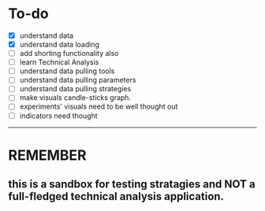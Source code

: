 # To-do

- [x] understand data
- [x] understand data loading
- [ ] add shorting functionality also
- [ ] learn Technical Analysis
- [ ] understand data pulling tools
- [ ] understand data pulling parameters
- [ ] understand data pulling strategies
- [ ] make visuals candle-sticks graph.
- [ ] experiments' visuals need to be well thought out
- [ ] indicators need thought

---

# REMEMBER

## this is a sandbox for testing stratagies and NOT a full-fledged technical analysis application.
